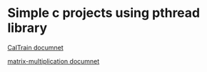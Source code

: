 # Simple c projects using pthread library

[CalTrain documnet](https://github.com/KhaledElTahan/Operating-Systems/tree/master/Labs/lab3)

[matrix-multiplication documnet](https://github.com/KhaledElTahan/Operating-Systems/tree/master/Labs/lab2)
